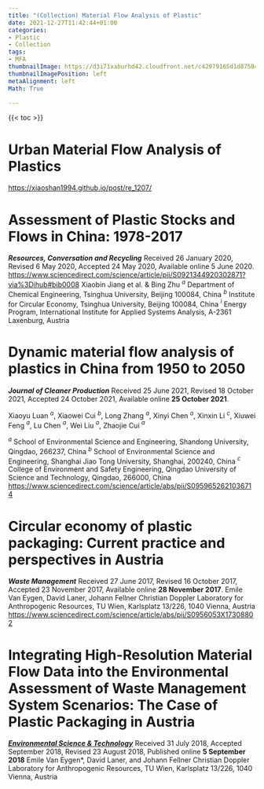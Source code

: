 ```yaml
---
title: "(Collection) Material Flow Analysis of Plastic"
date: 2021-12-27T11:42:44+01:00
categories:
- Plastic
- Collection
tags:
- MFA
thumbnailImage: https://d3i71xaburhd42.cloudfront.net/c42979165d1d87584a25b8ba488b0ae74333a36e/15-Figure4-1.png
thumbnailImagePosition: left
metaAlignment: left
Math: True

---
```

<!--more-->

{{< toc >}}

# Urban Material Flow Analysis of Plastics
https://xiaoshan1994.github.io/post/re_1207/

# Assessment of Plastic Stocks and Flows in China: 1978-2017
***Resources, Conversation and Recycling***
Received 26 January 2020, Revised 6 May 2020, Accepted 24 May 2020, Available online 5 June 2020.
https://www.sciencedirect.com/science/article/pii/S0921344920302871?via%3Dihub#bib0008
Xiaobin Jiang et al. & Bing Zhu
$^a$ Department of Chemical Engineering, Tsinghua University, Beijing 100084, China
$^b$ Institute for Circular Economy, Tsinghua University, Beijing 100084, China
$^i$ Energy Program, International Institute for Applied Systems Analysis, A-2361 Laxenburg, Austria

# Dynamic material flow analysis of plastics in China from 1950 to 2050
***Journal of Cleaner Production***
Received 25 June 2021, Revised 18 October 2021, Accepted 24 October 2021, Available online **25 October 2021**.

Xiaoyu Luan $^a$, Xiaowei Cui $^b$, Long Zhang $^a$, Xinyi Chen $^a$, Xinxin Li $^c$, Xiuwei Feng $^a$, Lu Chen $^a$, Wei Liu $^a$, Zhaojie Cui $^a$

$^a$ School of Environmental Science and Engineering, Shandong University, Qingdao, 266237, China
$^b$ School of Environmental Science and Engineering, Shanghai Jiao Tong University, Shanghai, 200240, China
$^c$ College of Environment and Safety Engineering, Qingdao University of Science and Technology, Qingdao, 266000, China
https://www.sciencedirect.com/science/article/abs/pii/S0959652621036714

# Circular economy of plastic packaging: Current practice and perspectives in Austria
***Waste Management***
Received 27 June 2017, Revised 16 October 2017, Accepted 23 November 2017, Available online **28 November 2017**.
Emile Van Eygen, David Laner, Johann Fellner
Christian Doppler Laboratory for Anthropogenic Resources, TU Wien, Karlsplatz 13/226, 1040 Vienna, Austria
https://www.sciencedirect.com/science/article/abs/pii/S0956053X17308802

# Integrating High-Resolution Material Flow Data into the Environmental Assessment of Waste Management System Scenarios: The Case of Plastic Packaging in Austria
[***Environmental Science & Technology***](https://pubs.acs.org/doi/10.1021/acs.est.8b04233)
Received 31 July 2018, Accepted September 2018, Revised 23 August 2018, Published online **5 September 2018**
Emile Van Eygen*, David Laner, and Johann Fellner
Christian Doppler Laboratory for Anthropogenic Resources, TU Wien, Karlsplatz 13/226, 1040 Vienna, Austria
